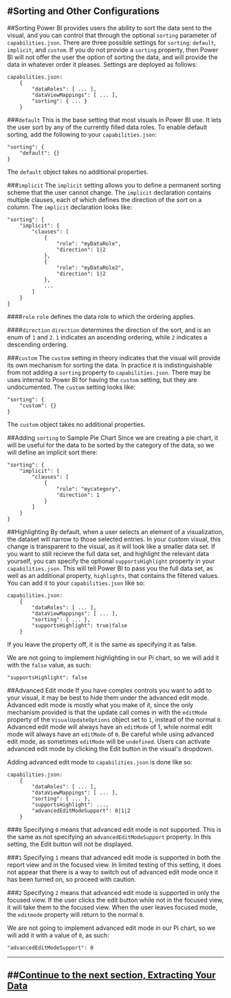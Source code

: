 #Sorting and Other Configurations
---

##Sorting
Power BI provides users the ability to sort the data sent to the visual, and you can control that through the optional `sorting` parameter of `capabilities.json`. There are three possible settings for `sorting`: `default`, `implicit`, and `custom`. If you do not provide a `sorting` property, then Power BI will not offer the user the option of sorting the data, and will provide the data in whatever order it pleases. Settings are deployed as follows:

```
capabilities.json:
    {
        "dataRoles": [ ... ],
        "dataViewMappings": [ ... ],
        "sorting": { ... }
    }
```

###`default`
This is the base setting that most visuals in Power BI use. It lets the user sort by any of the currently filled data roles. To enable default sorting, add the following to your `capabilities.json`:

```
"sorting": {
    "default": {}
}
```

The `default` object takes no additional properties.

###`implicit`
The `implicit` setting allows you to define a permanent sorting scheme that the user cannot change. The `implicit` declaration contains multiple clauses, each of which defines the direction of the sort on a column. The `implicit` declaration looks like:

```
"sorting": {
    "implicit": {
        "clauses": [
            {
                "role": "myDataRole",
                "direction": 1|2
            },
            {
                "role": "myDataRole2",
                "direction": 1|2
            },
            ...
        ]
    }
}
```

####`role`
`role` defines the data role to which the ordering applies.

####`direction`
`direction` determines the direction of the sort, and is an enum of `1` and `2`. `1` indicates an ascending ordering, while `2` indicates a descending ordering.

###`custom`
The `custom` setting in theory indicates that the visual will provide its own mechanism for sorting the data. In practice it is indistinguishable from not adding a `sorting` property to `capabilities.json`. There may be uses internal to Power BI for having the `custom` setting, but they are undocumented. The `custom` setting looks like:

```
"sorting": {
    "custom": {}
}
```

The `custom` object takes no additional properties.

##Adding `sorting` to Sample Pie Chart
Since we are creating a pie chart, it will be useful for the data to be sorted by the category of the data, so we will define an implicit sort there:

```
"sorting": {
    "implicit": {
        "clauses": [
            {
                "role": "mycategory",
                "direction": 1
            }
        ]
    }
}
```

##Highlighting
By default, when a user selects an element of a visualization, the dataset will narrow to those selected entries. In your custom visual, this change is transparent to the visual, as it will look like a smaller data set. If you want to still recieve the full data set, and highlight the relevant data yourself, you can specify the optional `supportsHighlight` property in your `capabilities.json`. This will tell Power BI to pass you the full data set, as well as an additional property, `highlights`, that contains the filtered values. You can add it to your `capabilities.json` like so:

```
capabilities.json:
    {
        "dataRoles": [ ... ],
        "dataViewMappings": [ ... ],
        "sorting": { ... },
        "supportsHighlight": true|false
    }
```

If you leave the property off, it is the same as specifying it as false.

We are not going to implement highlighting in our Pi chart, so we will add it with the `false` value, as such:

```
"supportsHighlight": false
```

##Advanced Edit mode
If you have complex controls you want to add to your visual, it may be best to hide them under the advanced edit mode. Advanced edit mode is mostly what you make of it, since the only mechanism provided is that the update call comes in with the `editMode` property of the `VisualUpdateOptions` object set to `1`, instead of the normal `0`. Advanced edit mode will always have an `editMode` of 1, while normal edit mode will always have an `editMode` of `0`. Be careful while using advanced edit mode, as sometimes `editMode` will be `undefined`. Users can activate advanced edit mode by clicking the Edit button in the visual's dropdown.

Adding advanced edit mode to `capabilities.json` is done like so:
```
capabilities.json:
    {
        "dataRoles": [ ... ],
        "dataViewMappings": [ ... ],
        "sorting": { ... },
        "supportsHighlight": ...,
        "advancedEditModeSupport": 0|1|2
    }
```

###`0`
Specifying `0` means that advanced edit mode is not supported. This is the same as not specifying an `advancedEditModeSupport` property. In this setting, the Edit button will not be displayed.

###`1`
Specifying `1` means that advanced edit mode is supported in both the report view and in the focused view. In limited testing of this setting, it does not appear that there is a way to switch out of advanced edit mode once it has been turned on, so proceed with caution.

###`2`
Specifying `2` means that advanced edit mode is supported in only the focused view. If the user clicks the edit button while not in the focused view, it will take them to the focused view. When the user leaves focused mode, the `editmode` property will return to the normal `0`.

We are not going to implement advanced edit mode in our Pi chart, so we will add it with a value of `0`, as such:

```
"advancedEditModeSupport": 0
```

---
##**[Continue to the next section, Extracting Your Data]()**
---
